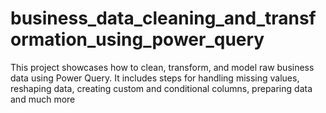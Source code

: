 # business_data_cleaning_and_transformation_using_power_query
This project showcases how to clean, transform, and model raw business data using Power Query. It includes steps for handling missing values, reshaping data, creating custom and conditional columns, preparing data and much more
